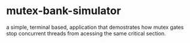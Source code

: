 # mutex-bank-simulator
a simple, terminal based, application that demostrates how mutex gates stop concurrent threads from acessing the same critical section. 
